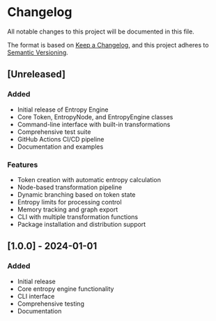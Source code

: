 # Changelog

All notable changes to this project will be documented in this file.

The format is based on [Keep a Changelog](https://keepachangelog.com/en/1.0.0/),
and this project adheres to [Semantic Versioning](https://semver.org/spec/v2.0.0.html).

## [Unreleased]

### Added
- Initial release of Entropy Engine
- Core Token, EntropyNode, and EntropyEngine classes
- Command-line interface with built-in transformations
- Comprehensive test suite
- GitHub Actions CI/CD pipeline
- Documentation and examples

### Features
- Token creation with automatic entropy calculation
- Node-based transformation pipeline
- Dynamic branching based on token state
- Entropy limits for processing control
- Memory tracking and graph export
- CLI with multiple transformation functions
- Package installation and distribution support

## [1.0.0] - 2024-01-01

### Added
- Initial release
- Core entropy engine functionality
- CLI interface
- Comprehensive testing
- Documentation